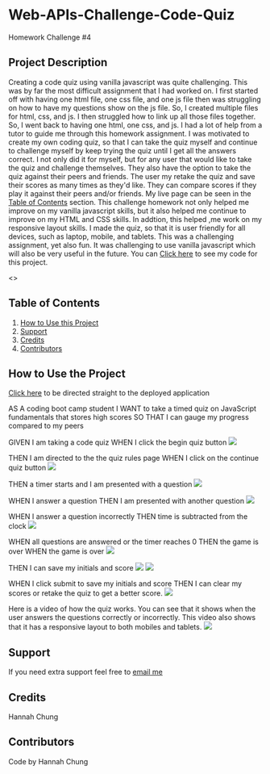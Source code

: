 # Web-APIs-Challenge-Code-Quiz
Homework Challenge #4




## Project Description
Creating a code quiz using vanilla javascript was quite challenging. This was by far the most difficult assignment that I had worked on. I first started off with having one html file, one css file, and one js file then was struggling on how to have my questions show on the js file. So, I created multiple files for html, css, and js. I then struggled how to link up all those files together. So, I went back to having one html, one css, and js. I had a lot of help from a tutor to guide me through this homework assignment. I was motivated to create my own coding quiz, so that I can take the quiz myself and continue to challenge myself by keep trying the quiz until I get all the answers correct. I not only did it for myself, but for any user that would like to take the quiz and challenge themselves. They also have the option to take the quiz against their peers and friends. The user my retake the quiz and save their scores as many times as they'd like. They can compare scores if they play it against their peers and/or friends. My live page can be seen in the <a href="#Table of Contents">Table of Contents</a> section. This challenge homework not only helped me improve on my vanilla javascript skills, but it also helped me continue to improve on my HTML and CSS skills. In addtion, this helped ,me work on my responsive layout skills. I made the quiz, so that it is user friendly for all devices, such as laptop, mobile, and tablets. This was a challenging assignment, yet also fun. It was challenging to use vanilla javascript which will also be very useful in the future. You can <a href=https://github.com/hannybear88/Web-APIs-Challenge-Code-Quiz>Click here</a>  to see my code for this project. 


<>
## Table of Contents
<nav>
    <ol>
        <li><a href="#How to Use this Project">How to Use this Project</a></li>
        <li><a href="#Support">Support</a></li>
        <li><a href="#Credits">Credits</a></li>
        <li><a href="#Contributors">Contributors</a></li>
    </ol>
</nav>

## How to Use the Project

<a href=https://hannybear88.github.io/Web-APIs-Challenge-Code-Quiz/>Click here</a> to be directed straight to the deployed application

AS A coding boot camp student
I WANT to take a timed quiz on JavaScript fundamentals that stores high scores
SO THAT I can gauge my progress compared to my peers


GIVEN I am taking a code quiz
WHEN I click the begin quiz button
<img src="./assets/images/HW4_main_page_screenshot.png" />

THEN I am directed to the the quiz rules page
WHEN I click on the continue quiz button
<img src="./assets/images/HW4_quiz_rules_screenshot.png" /> 

THEN a timer starts and I am presented with a question
<img src="./assets/images/HW4_question_screenshot.png" /> 

WHEN I answer a question
THEN I am presented with another question
<img src="assets/images/HW4_correct_answer_screenshot.png" /> 


WHEN I answer a question incorrectly
THEN time is subtracted from the clock
<img src="./assets/images/HW4_incorrect_answer_screenshot.png" /> 

WHEN all questions are answered or the timer reaches 0
THEN the game is over
WHEN the game is over
<img src="./assets/images/HW4_end_of_quiz_screenshot.png" /> 

THEN I can save my initials and score
<img src="./assets/images/HW4_enter_initials_screenshot.png" /> 
<img src="./assets/images/HW4_high_score_screenshot.png" /> 


WHEN I click submit to save my initials and score 
THEN I can clear my scores or retake the quiz to get a better score.
<img src="./assets/images/HW4_clear_high_scores_screenshot.png" /> 

Here is a video of how the quiz works. You can see that it shows when the user answers the questions correctly or incorrectly. This video also shows that it has a responsive layout to both mobiles and tablets. <img src="./assets/images/Coding_Quiz_Challenge_Screen_Recording.gif"/> 

## Support
If you need extra support feel free to <a href="mailto:hannahkchung88@gmail.com">email me</a>


## Credits
Hannah Chung

## Contributors

Code by Hannah Chung
